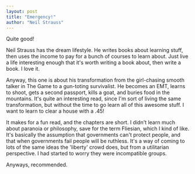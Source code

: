 ```yaml
---
layout: post
title: "Emergency!"
author: "Neil Strauss"
---
```

Quite good!

Neil Strauss has the dream lifestyle.  He writes books about learning stuff, then uses the income to pay for a bunch of courses to learn about.  Just live a life interesting enough that it's worth writing a book about, then write a book.  I love it.

Anyway, this one is about his transformation from the girl-chasing smooth talker in The Game to a gun-toting survivalist.  He becomes an EMT, learns to shoot, gets a second passport, kills a goat, and buries food in the mountains.  It's quite an interesting read, since I'm sort of living the same transformation, but without the time to go learn all of this awesome stuff.  I want to learn to clear a house with a .45!

It makes for a fun read, and the chapters are short.  I didn't learn much about paranoia or philosophy, save for the term Fliesian, which I kind of like.  It's basically the assumption that governments can't protect people, and that when governments fail people will be ruthless.  It's a way of coming to lots of the same ideas the 'liberty' crowd does, but from a utilitarian perspective.  I had started to worry they were incompatible groups.

Anyways, recommended.

